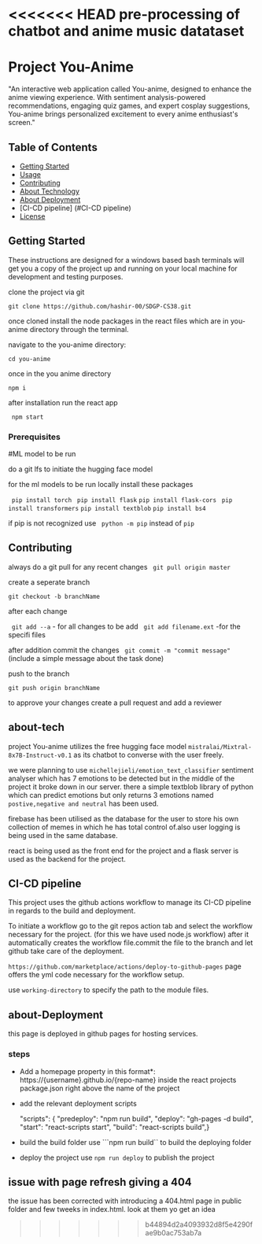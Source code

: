 <<<<<<< HEAD
pre-processing of chatbot and anime music datataset
=======
# Project You-Anime

"An interactive web application called You-anime, designed to enhance the anime viewing experience. 
With sentiment analysis-powered recommendations, 
engaging quiz games, and expert cosplay suggestions, 
You-anime brings personalized excitement to every anime enthusiast's screen."

## Table of Contents

- [Getting Started](#getting-started)
- [Usage](#usage)
- [Contributing](#contributing)
- [About Technology](#about-tech)
- [About Deployment](#about-Deployment)
- [CI-CD pipeline] (#CI-CD pipeline)
- [License](#license)

## Getting Started

These instructions are designed for a windows based bash terminals will get you a copy of the project up and running on your local machine for development and testing purposes.

clone the project via git

```git clone https://github.com/hashir-00/SDGP-CS38.git```

once cloned install the node packages in the react files which are in you-anime directory through the terminal.

navigate to the you-anime directory:

```cd you-anime```

once in the you anime directory 

```npm i ```

after installation run the react app

``` npm start```

### Prerequisites

#ML model to be run

do a git lfs to initiate the hugging face model

for the ml models to be run locally install these packages

``` pip install torch```
``` pip install flask```
```pip install flask-cors```
``` pip install transformers```
```pip install textblob```
```pip install bs4```

if pip  is not recognized use 
``` python -m pip``` instead of ```pip```

## Contributing

always do a git pull for any recent changes 
``` git pull origin master```

create a seperate branch 

```git checkout -b branchName```

after each change 

``` git add --a``` - for all changes to be add
``` git add filename.ext``` -for the specifi files

after addition commit the changes
``` git commit -m "commit message"``` (include a simple message about the task done)

push to the branch 

```git push origin branchName``` 

to approve your changes create a pull request and add a reviewer 

## about-tech

project You-anime utilizes the free hugging face model ``mistralai/Mixtral-8x7B-Instruct-v0.1``
as its chatbot to converse with the user freely.

we were planning to use `michellejieli/emotion_text_classifier` sentiment analyser which has 7 emotions to be detected but in the middle of the project it broke down in our server.
there a simple textblob library of python which can predict emotions but only returns 3 emotions named `postive,negative and neutral` has been used.

firebase has been utilised as the database for the user to store his own collection of memes in which he has total control of.also user logging is being used in the same database.

react is being used as the front end for the project and a flask server is used as the backend for the project.

## CI-CD pipeline

This project uses the github actions workflow to manage its CI-CD pipeline in regards to the build and deployment.

To initiate a workflow go to the git repos action tab and select the workflow necessary for the project.
(for this we have used node.js workflow)
after it automatically creates the workflow file.commit the file to the branch and let github take care of the deployment.
 
 `https://github.com/marketplace/actions/deploy-to-github-pages` page offers the yml code necessary for the workflow setup.

 use `working-directory` to specify the path to the module files.

## about-Deployment

this page is deployed in github pages for  hosting services.

### steps
- Add a homepage property in this format*: https://{username}.github.io/{repo-name}
    inside the react projects package.json right above the name of the project
- add the relevant deployment scripts
    
    "scripts": {
    "predeploy": "npm run build",
    "deploy": "gh-pages -d build",
    "start": "react-scripts start",
    "build": "react-scripts build",} 
- build the build folder
    use ```npm run build`` to build the deploying folder
- deploy the project 
    use ```npm run deploy``` to publish the project

## issue with page refresh giving a 404 
the issue has been corrected with introducing a 404.html page in public folder and few tweeks in index.html. look at them yo get an idea


>>>>>>> b44894d2a4093932d8f5e4290fae9b0ac753ab7a
